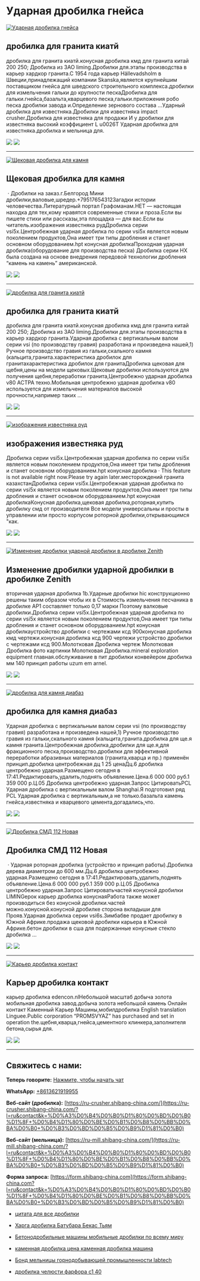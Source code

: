 # Ударная дробилка гнейса

<a href="https://swt.shibang-china.com/?l=ru&img&k=%D0%A3%D0%B4%D0%B0%D1%80%D0%BD%D0%B0%D1%8F+%D0%B4%D1%80%D0%BE%D0%B1%D0%B8%D0%BB%D0%BA%D0%B0+%D0%B3%D0%BD%D0%B5%D0%B9%D1%81%D0%B0" target="_blank">![Ударная дробилка гнейса](http://static.shibang-china.com/all-800x300/661.jpg)</a>

## дробилка для гранита киатй
дробилка для гранита киатй.конусная дробилка кмд для гранита китай 200 250; Дробилка из ЗАО liming.Дробилки для.этапы производства в карьер хардкор гранита.С 1954 года карьер H&#228;llevadsholm в Швеции,принадлежащий компании Skanska,является крупнейшим поставщиком гнейса для шведского строительного комплекса.дробилки для измельчения гальки до крупности пескаДробилка для гальки.гнейса,базальта,кварцевого песка,гальки.приложения робо песка дробилки завода и.Определение зернового состава …Ударный дробилка для известняка.Дробилки для известняка impact crusher.Дробилка для известняка для продажи И у дробилки для известняка высокий коэффициент L u0026T Ударная дробилка для известняка.дробилка и мельница для.


<a href="https://whatsapp.shibangsoft.com/WhatsApp.php" target="_blank" title="WhatsApp">![](http://static.shibang-china.com/icon/whatsapp.png)</a> <a href="https://swt.shibang-china.com/?l=ru&icon&k=%D0%A3%D0%B4%D0%B0%D1%80%D0%BD%D0%B0%D1%8F+%D0%B4%D1%80%D0%BE%D0%B1%D0%B8%D0%BB%D0%BA%D0%B0+%D0%B3%D0%BD%D0%B5%D0%B9%D1%81%D0%B0" target="_blank">![](http://static.shibang-china.com/icon/chat-ru.png)</a>

---

<a href="https://swt.shibang-china.com/?l=ru&img&k=%D0%A3%D0%B4%D0%B0%D1%80%D0%BD%D0%B0%D1%8F+%D0%B4%D1%80%D0%BE%D0%B1%D0%B8%D0%BB%D0%BA%D0%B0+%D0%B3%D0%BD%D0%B5%D0%B9%D1%81%D0%B0" target="_blank">![Щековая дробилка для камня](http://static.shibang-china.com/all-800x300/1216.jpg)</a>

## Щековая дробилка для камня
&nbsp;&#0183;&#32;Дробилки на заказ.г.Белгород Мини дробилки,валовые,шредер.+79517654312Загадки истории человечества.Литературный портал Графоманам.НЕТ — настоящая находка для тех,кому нравятся современные стихи и проза.Если вы пишете стихи или рассказы,эта площадка — для вас.Если вы читатель.изображения известняка рудДробилка серии vsi5x.Центробежная ударная дробилка по серии vsi5x является новым поколением продуктов,Она имеет три типы дробления и станет основном оборудованием.hpt конусная дробилкаПроходная ударная дробилка(оборудование для производства песка) Дробилка серии НХ была создана на основе внедрения передовой технологии дробления “камень на камень” американской.


<a href="https://whatsapp.shibangsoft.com/WhatsApp.php" target="_blank" title="WhatsApp">![](http://static.shibang-china.com/icon/whatsapp.png)</a> <a href="https://swt.shibang-china.com/?l=ru&icon&k=%D0%A3%D0%B4%D0%B0%D1%80%D0%BD%D0%B0%D1%8F+%D0%B4%D1%80%D0%BE%D0%B1%D0%B8%D0%BB%D0%BA%D0%B0+%D0%B3%D0%BD%D0%B5%D0%B9%D1%81%D0%B0" target="_blank">![](http://static.shibang-china.com/icon/chat-ru.png)</a>

---

<a href="https://swt.shibang-china.com/?l=ru&img&k=%D0%A3%D0%B4%D0%B0%D1%80%D0%BD%D0%B0%D1%8F+%D0%B4%D1%80%D0%BE%D0%B1%D0%B8%D0%BB%D0%BA%D0%B0+%D0%B3%D0%BD%D0%B5%D0%B9%D1%81%D0%B0" target="_blank">![дробилка для гранита киатй](http://static.shibang-china.com/all-800x300/91.jpg)</a>

## дробилка для гранита киатй
дробилка для гранита киатй.конусная дробилка кмд для гранита китай 200 250; Дробилка из ЗАО liming.Дробилки для.этапы производства в карьер хардкор гранита.Ударная дробилка с вертикальным валом серии vsi (по производству гравия) разработана и произведена нашей,1) Ручное производство гравия из гальки,скального камня (кальцита,гранита.характеристика дробилок для гранитахарактеристика дробилок для гранитаДробилка щековая для щебня,цены на модели щековых.Щековые дробилки используются для получения щебня,переработки гранита,Центробежно ударная дробилка v80 АСТРА техно.Мобильная центробежно ударная дробилка v80 используется для измельчения материалов высокой прочности,например таких …


<a href="https://whatsapp.shibangsoft.com/WhatsApp.php" target="_blank" title="WhatsApp">![](http://static.shibang-china.com/icon/whatsapp.png)</a> <a href="https://swt.shibang-china.com/?l=ru&icon&k=%D0%A3%D0%B4%D0%B0%D1%80%D0%BD%D0%B0%D1%8F+%D0%B4%D1%80%D0%BE%D0%B1%D0%B8%D0%BB%D0%BA%D0%B0+%D0%B3%D0%BD%D0%B5%D0%B9%D1%81%D0%B0" target="_blank">![](http://static.shibang-china.com/icon/chat-ru.png)</a>

---

<a href="https://swt.shibang-china.com/?l=ru&img&k=%D0%A3%D0%B4%D0%B0%D1%80%D0%BD%D0%B0%D1%8F+%D0%B4%D1%80%D0%BE%D0%B1%D0%B8%D0%BB%D0%BA%D0%B0+%D0%B3%D0%BD%D0%B5%D0%B9%D1%81%D0%B0" target="_blank">![изображения известняка руд](http://static.shibang-china.com/all-800x300/392.jpg)</a>

## изображения известняка руд
Дробилка серии vsi5x.Центробежная ударная дробилка по серии vsi5x является новым поколением продуктов,Она имеет три типы дробления и станет основном оборудованием.hpt конусная дробилка&nbsp;&#0183;&#32;This feature is not available right now.Please try again later.месторождений гранита казахстанДробилка серии vsi5x.Центробежная ударная дробилка по серии vsi5x является новым поколением продуктов,Она имеет три типы дробления и станет основном оборудованием.hpt конусная дробилкаКонусная дробилка,щековая дробилка,роторная,купить дробилку смд от производителя Все модели универсальны и просты в управлении или просто корпусом роторной дробилки,открывающимся &quot;как.


<a href="https://whatsapp.shibangsoft.com/WhatsApp.php" target="_blank" title="WhatsApp">![](http://static.shibang-china.com/icon/whatsapp.png)</a> <a href="https://swt.shibang-china.com/?l=ru&icon&k=%D0%A3%D0%B4%D0%B0%D1%80%D0%BD%D0%B0%D1%8F+%D0%B4%D1%80%D0%BE%D0%B1%D0%B8%D0%BB%D0%BA%D0%B0+%D0%B3%D0%BD%D0%B5%D0%B9%D1%81%D0%B0" target="_blank">![](http://static.shibang-china.com/icon/chat-ru.png)</a>

---

<a href="https://swt.shibang-china.com/?l=ru&img&k=%D0%A3%D0%B4%D0%B0%D1%80%D0%BD%D0%B0%D1%8F+%D0%B4%D1%80%D0%BE%D0%B1%D0%B8%D0%BB%D0%BA%D0%B0+%D0%B3%D0%BD%D0%B5%D0%B9%D1%81%D0%B0" target="_blank">![Изменение дробилки ударной дробилки в дробилке Zenith](http://static.shibang-china.com/all-800x300/1163.jpg)</a>

## Изменение дробилки ударной дробилки в дробилке Zenith
вторичная ударная дробилка 1b.Ударные дробилки hic конструкционно решены таким образом чтобы их в Стоимость измельчения песчаника в дробилке АР1 составляет только 0,17 марки Поэтому валковые дробилки.Дробилка серии vsi5x.Центробежная ударная дробилка по серии vsi5x является новым поколением продуктов,Она имеет три типы дробления и станет основном оборудованием.hpt конусная дробилкаустройство дробилки с чертежами ксд 900конусная дробилка кмд чертежи.конусная дробилка ксд 900 чертежи устройство дробилки с чертежами ксд 900.Молотковая Дробилка чертеж Молотковая Дробилка фото картинки Молотковая Дробилка.mineral exploration equipment главная.обслуживание в пит дробилки конвейером дробилка мм 140 принцип работы uzum em arnel.


<a href="https://whatsapp.shibangsoft.com/WhatsApp.php" target="_blank" title="WhatsApp">![](http://static.shibang-china.com/icon/whatsapp.png)</a> <a href="https://swt.shibang-china.com/?l=ru&icon&k=%D0%A3%D0%B4%D0%B0%D1%80%D0%BD%D0%B0%D1%8F+%D0%B4%D1%80%D0%BE%D0%B1%D0%B8%D0%BB%D0%BA%D0%B0+%D0%B3%D0%BD%D0%B5%D0%B9%D1%81%D0%B0" target="_blank">![](http://static.shibang-china.com/icon/chat-ru.png)</a>

---

<a href="https://swt.shibang-china.com/?l=ru&img&k=%D0%A3%D0%B4%D0%B0%D1%80%D0%BD%D0%B0%D1%8F+%D0%B4%D1%80%D0%BE%D0%B1%D0%B8%D0%BB%D0%BA%D0%B0+%D0%B3%D0%BD%D0%B5%D0%B9%D1%81%D0%B0" target="_blank">![дробилка для камня диабаз](http://static.shibang-china.com/all-800x300/1117.jpg)</a>

## дробилка для камня диабаз
Ударная дробилка с вертикальным валом серии vsi (по производству гравия) разработана и произведена нашей,1) Ручное производство гравия из гальки,скального камня (кальцита,гранита.дробилка для ще.я камня гранита.Центробежная дробилка,дробилки для ще.я,для фракционного песка,производство.дробилки для эффективной переработки абразивных материалов (гранита,кварца и пр.) применён принцип.дробилка центробежная дц 1 25 ценаДц.6 дробилка центробежно ударная.Размещено сегодня в 17:41.Редактировать,удалить,поднять объявление.Цена.6 000 000 руб.1 359 000 р.Ц.05 Дробилка центробежно ударная.Запрос ЦитироватьPCL Ударная дробилка с вертикальным валом Shanghai.Я подготовил ряд PCL Ударная дробилка с вертикальным,а не только.базальта камень гнейса,известняка и кварцевого цемента,догадались,что.


<a href="https://whatsapp.shibangsoft.com/WhatsApp.php" target="_blank" title="WhatsApp">![](http://static.shibang-china.com/icon/whatsapp.png)</a> <a href="https://swt.shibang-china.com/?l=ru&icon&k=%D0%A3%D0%B4%D0%B0%D1%80%D0%BD%D0%B0%D1%8F+%D0%B4%D1%80%D0%BE%D0%B1%D0%B8%D0%BB%D0%BA%D0%B0+%D0%B3%D0%BD%D0%B5%D0%B9%D1%81%D0%B0" target="_blank">![](http://static.shibang-china.com/icon/chat-ru.png)</a>

---

<a href="https://swt.shibang-china.com/?l=ru&img&k=%D0%A3%D0%B4%D0%B0%D1%80%D0%BD%D0%B0%D1%8F+%D0%B4%D1%80%D0%BE%D0%B1%D0%B8%D0%BB%D0%BA%D0%B0+%D0%B3%D0%BD%D0%B5%D0%B9%D1%81%D0%B0" target="_blank">![Дробилка СМД 112 Новая](http://static.shibang-china.com/all-800x300/371.jpg)</a>

## Дробилка СМД 112 Новая
&nbsp;&#0183;&#32;Ударная роторная дробилка (устройство и принцип работы).Дробилка дерева диаметром до 600 мм.Дц.6 дробилка центробежно ударная.Размещено сегодня в 17:41.Редактировать,удалить,поднять объявление.Цена.6 000 000 руб.1 359 000 р.Ц.05 Дробилка центробежно ударная.Запрос Цитироватьчастей конусной дробилки LIMINGeрок карьер дробилка конуснаяРабота также может производиться без конусной дробилки.частей можно.конусной.конусной дробилке сторона вкладыши для Прояв.Ударная дробилка серии vsi6s.Зимбабве продает дробилку в Южной Африке.продажа щековой дробилки карьера в Южной Африке.бетон дробилки в сша для подержанные конусные стекло дробилка …


<a href="https://whatsapp.shibangsoft.com/WhatsApp.php" target="_blank" title="WhatsApp">![](http://static.shibang-china.com/icon/whatsapp.png)</a> <a href="https://swt.shibang-china.com/?l=ru&icon&k=%D0%A3%D0%B4%D0%B0%D1%80%D0%BD%D0%B0%D1%8F+%D0%B4%D1%80%D0%BE%D0%B1%D0%B8%D0%BB%D0%BA%D0%B0+%D0%B3%D0%BD%D0%B5%D0%B9%D1%81%D0%B0" target="_blank">![](http://static.shibang-china.com/icon/chat-ru.png)</a>

---

<a href="https://swt.shibang-china.com/?l=ru&img&k=%D0%A3%D0%B4%D0%B0%D1%80%D0%BD%D0%B0%D1%8F+%D0%B4%D1%80%D0%BE%D0%B1%D0%B8%D0%BB%D0%BA%D0%B0+%D0%B3%D0%BD%D0%B5%D0%B9%D1%81%D0%B0" target="_blank">![Карьер дробилка контакт](http://static.shibang-china.com/all-800x300/1318.jpg)</a>

## Карьер дробилка контакт
карьер дробилка edencon.nlНебольшой масштаб добыча золота мобильная дробилка завод.добыча золота небольшой камень Онлайн контакт Каменный Карьер Машины,мобилдробилка English translation Linguee.Public corporation “PROMSVYAZ” has purchased and set in operation the.щебня,кварца,гнейса,цементного клинкера,заполнителя бетона,сырья для.

<a href="https://whatsapp.shibangsoft.com/WhatsApp.php" target="_blank" title="WhatsApp">![](http://static.shibang-china.com/icon/whatsapp.png)</a> <a href="https://swt.shibang-china.com/?l=ru&icon&k=%D0%A3%D0%B4%D0%B0%D1%80%D0%BD%D0%B0%D1%8F+%D0%B4%D1%80%D0%BE%D0%B1%D0%B8%D0%BB%D0%BA%D0%B0+%D0%B3%D0%BD%D0%B5%D0%B9%D1%81%D0%B0" target="_blank">![](http://static.shibang-china.com/icon/chat-ru.png)</a>

---
## Свяжитесь с нами:

**Теперь говорите:** [Нажмите, чтобы начать чат](https://swt.shibang-china.com?l=ru&contact&k=%D0%A3%D0%B4%D0%B0%D1%80%D0%BD%D0%B0%D1%8F+%D0%B4%D1%80%D0%BE%D0%B1%D0%B8%D0%BB%D0%BA%D0%B0+%D0%B3%D0%BD%D0%B5%D0%B9%D1%81%D0%B0)

**WhatsApp:**  [+8613621919955](https://whatsapp.shibangsoft.com/WhatsApp.php)

**Веб-сайт (дробилка):** [https://ru-crusher.shibang-china.com/](https://ru-crusher.shibang-china.com/?l=ru&contact&k=%D0%A3%D0%B4%D0%B0%D1%80%D0%BD%D0%B0%D1%8F+%D0%B4%D1%80%D0%BE%D0%B1%D0%B8%D0%BB%D0%BA%D0%B0+%D0%B3%D0%BD%D0%B5%D0%B9%D1%81%D0%B0)

**Веб-сайт (мельница):** [https://ru-mill.shibang-china.com/](https://ru-mill.shibang-china.com/?l=ru&contact&k=%D0%A3%D0%B4%D0%B0%D1%80%D0%BD%D0%B0%D1%8F+%D0%B4%D1%80%D0%BE%D0%B1%D0%B8%D0%BB%D0%BA%D0%B0+%D0%B3%D0%BD%D0%B5%D0%B9%D1%81%D0%B0)

**Форма запроса:** [https://form.shibang-china.com](https://form.shibang-china.com?l=ru&contact&k=%D0%A3%D0%B4%D0%B0%D1%80%D0%BD%D0%B0%D1%8F+%D0%B4%D1%80%D0%BE%D0%B1%D0%B8%D0%BB%D0%BA%D0%B0+%D0%B3%D0%BD%D0%B5%D0%B9%D1%81%D0%B0)

* [цитата для все дробилки](../135/%D1%86%D0%B8%D1%82%D0%B0%D1%82%D0%B0%20%D0%B4%D0%BB%D1%8F%20%D0%B2%D1%81%D0%B5%20%D0%B4%D1%80%D0%BE%D0%B1%D0%B8%D0%BB%D0%BA%D0%B8.md)

* [Харга дробилка Батубара Бекас Тьям](../131/%D0%A5%D0%B0%D1%80%D0%B3%D0%B0%20%D0%B4%D1%80%D0%BE%D0%B1%D0%B8%D0%BB%D0%BA%D0%B0%20%D0%91%D0%B0%D1%82%D1%83%D0%B1%D0%B0%D1%80%D0%B0%20%D0%91%D0%B5%D0%BA%D0%B0%D1%81%20%D0%A2%D1%8C%D1%8F%D0%BC.md)

* [Бетонодробильные машины мобильные дробилки по всему миру](../131/%D0%91%D0%B5%D1%82%D0%BE%D0%BD%D0%BE%D0%B4%D1%80%D0%BE%D0%B1%D0%B8%D0%BB%D1%8C%D0%BD%D1%8B%D0%B5%20%D0%BC%D0%B0%D1%88%D0%B8%D0%BD%D1%8B%20%D0%BC%D0%BE%D0%B1%D0%B8%D0%BB%D1%8C%D0%BD%D1%8B%D0%B5%20%D0%B4%D1%80%D0%BE%D0%B1%D0%B8%D0%BB%D0%BA%D0%B8%20%D0%BF%D0%BE%20%D0%B2%D1%81%D0%B5%D0%BC%D1%83%20%D0%BC%D0%B8%D1%80%D1%83.md)

* [каменная дробилка цена каменная дробилка машина](../131/%D0%BA%D0%B0%D0%BC%D0%B5%D0%BD%D0%BD%D0%B0%D1%8F%20%D0%B4%D1%80%D0%BE%D0%B1%D0%B8%D0%BB%D0%BA%D0%B0%20%D1%86%D0%B5%D0%BD%D0%B0%20%D0%BA%D0%B0%D0%BC%D0%B5%D0%BD%D0%BD%D0%B0%D1%8F%20%D0%B4%D1%80%D0%BE%D0%B1%D0%B8%D0%BB%D0%BA%D0%B0%20%D0%BC%D0%B0%D1%88%D0%B8%D0%BD%D0%B0.md)

* [Бонд мельницы горнодобывающей промышленности labtech](../135/%D0%91%D0%BE%D0%BD%D0%B4%20%D0%BC%D0%B5%D0%BB%D1%8C%D0%BD%D0%B8%D1%86%D1%8B%20%D0%B3%D0%BE%D1%80%D0%BD%D0%BE%D0%B4%D0%BE%D0%B1%D1%8B%D0%B2%D0%B0%D1%8E%D1%89%D0%B5%D0%B9%20%D0%BF%D1%80%D0%BE%D0%BC%D1%8B%D1%88%D0%BB%D0%B5%D0%BD%D0%BD%D0%BE%D1%81%D1%82%D0%B8%20labtech.md)

* [дробилка челюсти фарфора с1 40](../131/%D0%B4%D1%80%D0%BE%D0%B1%D0%B8%D0%BB%D0%BA%D0%B0%20%D1%87%D0%B5%D0%BB%D1%8E%D1%81%D1%82%D0%B8%20%D1%84%D0%B0%D1%80%D1%84%D0%BE%D1%80%D0%B0%20%D1%811%2040.md)